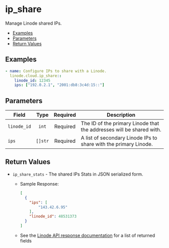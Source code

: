 # ip_share

Manage Linode shared IPs.

- [Examples](#examples)
- [Parameters](#parameters)
- [Return Values](#return-values)

## Examples

```yaml
- name: Configure IPs to share with a Linode.
  linode.cloud.ip_share::
    linode_id: 12345
    ips: ["192.0.2.1", "2001:db8:3c4d:15::"]
```


## Parameters

| Field     | Type | Required | Description                                                                  |
|-----------|------|----------|------------------------------------------------------------------------------|
| `linode_id` | <center>`int`</center> | <center>Required</center> | The ID of the primary Linode that the addresses will be shared with. |
| `ips` | <center>`[]str`</center> | <center>Required</center> | A list of secondary Linode IPs to share with the primary Linode. |

## Return Values

- `ip_share_stats` - The shared IPs Stats in JSON serialized form.

    - Sample Response:
        ```json
        [
          {
            "ips": [
                "143.42.6.95"
            ],
            "linode_id": 48531373
          }
        ]
        ```
    - See the [Linode API response documentation](https://www.linode.com/docs/api/networking/#ip-addresses-share) for a list of returned fields